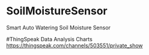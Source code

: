 # SoilMoistureSensor
Smart Auto Watering Soil Moisture Sensor

#ThingSpeak Data Analysis Charts
https://thingspeak.com/channels/503551/private_show
